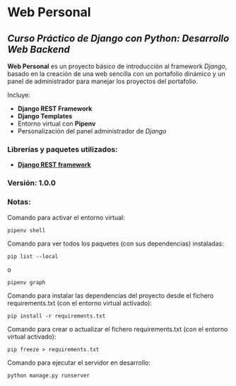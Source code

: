 # Web Personal

## *Curso Práctico de Django con Python: Desarrollo Web Backend*

**Web Personal** es un proyecto básico de introducción al framework *Django*, basado en la creación de una web sencilla con un portafolio dinámico y un panel de administrador para manejar los proyectos del portafolio.

Incluye:
+ **Django REST Framework**
+ **Django Templates**
+ Entorno virtual con **Pipenv**
+ Personalización del panel administrador de _Django_

### Librerías y paquetes utilizados:
- [**Django REST framework**](https://www.django-rest-framework.org/#installation)

### Versión: 1.0.0

### Notas:
Comando para activar el entorno virtual:
```
pipenv shell
```

Comando para ver todos los paquetes (con sus dependencias) instaladas:
```
pip list --local
```
o
```
pipenv graph
```

Comando para instalar las dependencias del proyecto desde el fichero requirements.txt (con el entorno virtual activado):
```
pip install -r requirements.txt
```

Comando para crear o actualizar el fichero requirements.txt (con el entorno virtual activado):
```
pip freeze > requirements.txt
```

Comando para ejecutar el servidor en desarrollo:
```
python manage.py runserver
```